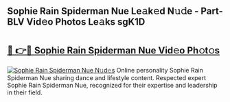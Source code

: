 ## Sophie Rain Spiderman Nue Le𝚊k𝚎d N𝚞𝚍e - Part-BLV Vid𝚎o Photos Le𝚊ks sgK1D

# <h2><a href="http://fb3gt8g.evod.top/?m=Sophie+Rain+Spiderman+Nue">🔗 👉🔴 Sophie Rain Spiderman Nue Vid𝚎o Ph𝚘t𝚘s</a></h2>

[![Sophie Rain Spiderman Nue N𝚞d𝚎s](https://i.imgur.com/8V9OHl7.gif)](http://fb3gt8g.evod.top/?m=Sophie+Rain+Spiderman+Nue)
Online personality Sophie Rain Spiderman Nue sharing dance and lifestyle content. Respected expert Sophie Rain Spiderman Nue, recognized for their expertise and leadership in their field. 

